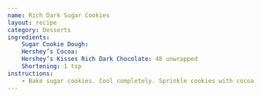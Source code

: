 ```yaml
---
name: Rich Dark Sugar Cookies
layout: recipe
category: Desserts
ingredients:
    Sugar Cookie Dough:
    Hershey’s Cocoa:
    Hershey’s Kisses Rich Dark Chocolate: 48 unwrapped
    Shortening: 1 tsp
instructions:
    - Bake sugar cookies. Cool completely. Sprinkle cookies with cocoa. Place 12 chocolates and shortening in small microwave-safe bowl. Microwave for 1 minute on high; stir. If necessary, microwave 15 seconds at a time, stirring after each heating, until chocolates are melted and mixture is smooth when stirred. Drizzle cookies. Before drizzle sets, place chocolate on each cook. Will drizzle and top about 3 dozen.
---
```

